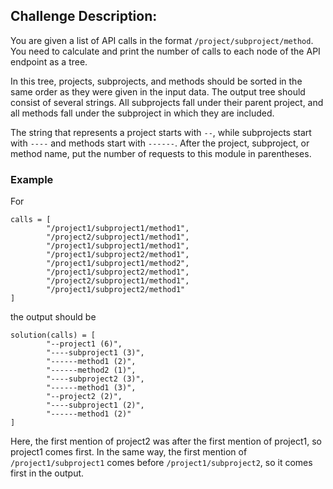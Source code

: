 ## Challenge Description:

You are given a list of API calls in the format `/project/subproject/method`. You need to calculate and print the number of calls to each node of the API endpoint as a tree.

In this tree, projects, subprojects, and methods should be sorted in the same order as they were given in the input data. The output tree should consist of several strings. All subprojects fall under their parent project, and all methods fall under the subproject in which they are included. 

The string that represents a project starts with `--`, while subprojects start with `----` and methods start with `------`. After the project, subproject, or method name, put the number of requests to this module in parentheses. 

### Example

For

```
calls = [
        "/project1/subproject1/method1",
        "/project2/subproject1/method1",
        "/project1/subproject1/method1",
        "/project1/subproject2/method1",
        "/project1/subproject1/method2",
        "/project1/subproject2/method1",
        "/project2/subproject1/method1",
        "/project1/subproject2/method1"
]
```

the output should be

```
solution(calls) = [
        "--project1 (6)",
        "----subproject1 (3)",
        "------method1 (2)",
        "------method2 (1)",
        "----subproject2 (3)",
        "------method1 (3)",
        "--project2 (2)",
        "----subproject1 (2)",
        "------method1 (2)"
]
```

Here, the first mention of project2 was after the first mention of project1, so project1 comes first. In the same way, the first mention of `/project1/subproject1` comes before `/project1/subproject2`, so it comes first in the output.